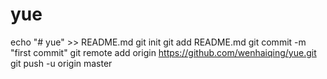 # yue
echo "# yue" >> README.md
git init
git add README.md
git commit -m "first commit"
git remote add origin https://github.com/wenhaiqing/yue.git
git push -u origin master
